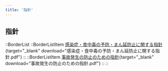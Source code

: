 ```yaml
---
title: '指針'
---
```


## 指針

::BorderList
    ::BorderListItem
    [感染症・食中毒の予防・まん延防止に関する指針](/docs/感染症・食中毒の予防・まん延防止に関する指針.pdf){target="_blank" download="感染症・食中毒の予防・まん延防止に関する指針.pdf"}
    ::
    ::BorderListItem
    [事故発生の防止のための指針](/docs/事故発生の防止のための指針.pdf){target="_blank" download="事故発生の防止のための指針.pdf"}
    ::
::
